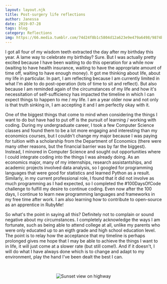 ```yaml
---
layout: layout.njk
title: Post-surgery life reflections
author: Janessa
date: 2019-07-28
tags: blog
category: Reflections
img: https://66.media.tumblr.com/74d24f8b1c5804d12a623e9e479a6498/9874b97f13e99c5f-1c/s500x750/b0e2b38874684d929d98c6299bc16895b0d6f120.jpg
---
```


I got all four of my wisdom teeth extracted the day after my birthday this year. A lame way to celebrate my birthday? Sure. But I was actually pretty excited because I have been waiting to do this operation for a while now (waiting to have health insurance, waiting to have the appropriate amount of time off, waiting to have enough money). It got me thinking about life, about my life in particular. In part, I am reflecting because I am currently limited in what I'm able to do post-operation (lots of time to sit and reflect). But also because I am reminded again of the circumstances of my life and how it's necessitation of self-sufficiency has impacted the timeline in which I can expect things to happen to me / my life. I am a year older now and not only is that truth sinking in, I am accepting it and I am perfectly okay with it.

One of the biggest things that come to mind when considering the things I want to do but have had to put off is the pursuit of learning / working with coding. During my undergraduate career, I took a few Computer Science classes and found them to be a lot more engaging and interesting than my economics courses, but I couldn't change my major because I was paying for tuition with a scholarship from the Department of Economics (there were many other reasons, but the financial barrier was by far the biggest). Instead, I minored in Computer Science and sought out opportunities where I could integrate coding into the things I was already doing. As an economics major, many of my internships, research assistantships, and academic projects involved data analysis, so I googled for programming languages that were good for statistics and learned Python as a result. Similarly, in my current professional role, I found that it did not involve as much programming as I had expected, so I completed the #100DaysOfCode challenge to fulfill my desire to continue coding. Even now after the 100 days, I continue to learn new programming languages and frameworks in my free time after work. I am also learning how to contribute to open-source as an apprentice in RubyMe!

So what's the point in saying all this? Definitely not to complain or sound negative about my circumstances. I completely acknowledge the ways I am fortunate, such as being able to attend college at all, unlike my parents who were only educated up to an eigth grade and high school education level. The point is to relay how the acceptance that my timeline is perhaps prolonged gives me hope that I may be able to achieve the things I want to in life, it will just come at a slower rate (but still come!). And if it doesn't, I will do what I have always done which is to change and adapt to my environment, play the hand I've been dealt the best I can.

<br>
<p align="center">
<img src="https://66.media.tumblr.com/74d24f8b1c5804d12a623e9e479a6498/9874b97f13e99c5f-1c/s500x750/b0e2b38874684d929d98c6299bc16895b0d6f120.jpg" alt="Sunset view on highway">
</p>
